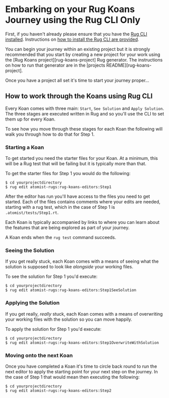 # Embarking on your Rug Koans Journey using the Rug CLI Only

First, if you haven't already please ensure that you have the [Rug CLI][rug-cli] [installed][rug-cli-install]. Instructions on [how to install the Rug CLI are provided][rug-cli-install].

[rug-cli]: https://github.com/atomist/rug-cli
[rug-cli-install]: http://docs.atomist.com/rug/rug-cli/rug-cli-install/]

You can begin your journey within an existing project but it is strongly recommended that you start by creating a new project for your work using the [Rug Koans project][rug-koans-project] Rug generator. The instructions on how to run that generator are in the [projects README][rug-koans-project].

Once you have a project all set it's time to start your journey proper...

## How to work through the Koans using Rug CLI

Every Koan comes with three main: `Start`, `See Solution` and `Apply Solution`. The three stages are executed written in Rug and so you'll use the CLI to set them up for every Koan.

To see how you move through these stages for each Koan the following will walk you through how to do that for Step 1.

### Starting a Koan

To get started you need the starter files for your Koan. At a minimum, this will be a Rug test that will be failing but it is typically more than that.

To get the starter files for Step 1 you would do the following:

```
$ cd yourprojectdirectory
$ rug edit atomist-rugs:rug-koans-editors:Step1
```

After the editor has run you'll have access to the files you need to get started. Each of the files contains comments where your edits are needed, starting with a rug test, which in the case of Step 1 is `.atomist/tests/Step1.rt`.

Each Koan is typically accompanied by links to where you can learn about the features that are being explored as part of your journey.

A Koan ends when the `rug test` command succeeds.

### Seeing the Solution

If you get really stuck, each Koan comes with a means of seeing what the solution is supposed to look like *alongside* your working files.

To see the solution for Step 1 you'd execute:

```
$ cd yourprojectdirectory
$ rug edit atomist-rugs:rug-koans-editors:Step1SeeSolution
```

### Applying the Solution

If you get really, *really* stuck, each Koan comes with a means of overwriting your working files with the solution so you can move happily.

To apply the solution for Step 1 you'd execute:

```
$ cd yourprojectdirectory
$ rug edit atomist-rugs:rug-koans-editors:Step1OverwriteWithSolution
```

### Moving onto the next Koan

Once you have completed a Koan it's time to circle back round to run the next editor to apply the starting point for your next step on the journey. In the case of Step 1 that would mean then executing the following:

```
$ cd yourprojectdirectory
$ rug edit atomist-rugs:rug-koans-editors:Step2
```
